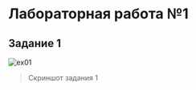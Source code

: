 # **Лабораторная работа №1**
## **Задание 1**
![ex01](main/images/lab01/ex01.png)
>Скриншот задания 1

